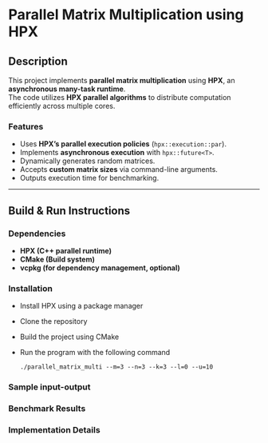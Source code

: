 # Parallel Matrix Multiplication using HPX

## Description
This project implements **parallel matrix multiplication** using **HPX**, an **asynchronous many-task runtime**.  
The code utilizes **HPX parallel algorithms** to distribute computation efficiently across multiple cores.

### **Features**
- Uses **HPX’s parallel execution policies** (`hpx::execution::par`).
- Implements **asynchronous execution** with `hpx::future<T>`.
- Dynamically generates random matrices.
- Accepts **custom matrix sizes** via command-line arguments.
- Outputs execution time for benchmarking.

---

## **Build & Run Instructions**
### **Dependencies**
- **HPX (C++ parallel runtime)**
- **CMake (Build system)**
- **vcpkg (for dependency management, optional)**

### **Installation**
- Install HPX using a package manager
- Clone the repository
- Build the project using CMake
- Run the program with the following command
  
  `./parallel_matrix_multi --m=3 --n=3 --k=3 --l=0 --u=10`

### **Sample input-output**

### **Benchmark Results**

### **Implementation Details**
